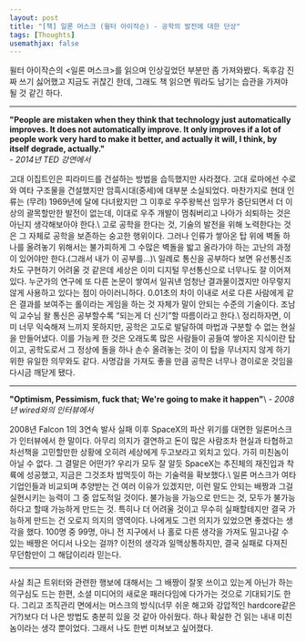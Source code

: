 ```yaml
---
layout: post
title: "[책] 일론 머스크 (윌터 아이작슨) - 공학의 발전에 대한 단상"
tags: [Thoughts]
usemathjax: false
---
```


윌터 아이작슨의 \<일론 머스크\>를 읽으며 인상깊었던 부분만 좀 가져와봤다. 독후감 진짜 쓰기 싫어했고 지금도 귀찮긴 한데, 그래도 책 읽으면 뭐라도 남기는 습관을 가져야 될 것 같긴 하다.

---

**"People are mistaken when they think that technology just automatically improves. It does not automatically improve. It only improves if a lot of people work very hard to make it better, and actually it will, I think, by itself degrade, actually."**   
*- 2014년 TED 강연에서*

고대 이집트인은 피라미드를 건설하는 방법을 습득했지만 사라졌다. 고대 로마에선 수로와 여타 구조물을 건설했지만 암흑시대(중세)에 대부분 소실되었다. 마찬가지로 현대 인류는 (무려) 1969년에 달에 다녀왔지만 그 이후로 우주왕복선 임무가 중단되면서 더 이상의 괄목할만한 발전이 없는데, 이대로 우주 개발이 멈춰버리고 나아가 쇠퇴하는 것은 아닌지 생각해보아야 한다.\\
고로 공학을 한다는 것, 기술의 발전을 위해 노력한다는 것은 그 자체로 공학을 보존하는 숭고한 행위이다. 그러나 인류가 쌓아온 탑 위에 벽돌 하나를 올려놓기 위해서는 불가피하게 그 수많은 벽돌을 밟고 올라가야 하는 고난의 과정이 있어야만 한다.(그래서 내가 이 공부를...)\\
일례로 통신을 공부하다 보면 유선통신조차도 구현하기 어려울 것 같은데 세상은 이미 디지털 무선통신으로 너무나도 잘 이어져 있다. 누군가의 연구에 또 다른 논문이 쌓여서 일궈낸 엄청난 결과물이겠지만 아무렇지 않게 사용하고 있다는 점이 아이러니하다. 0.01초의 차이 이내로 서로 다른 사람에게 같은 결과를 보여주는 롤이라는 게임을 하는 것 자체가 말이 안되는 수준의 기술이다. 조남익 교수님 왈 통신은 공부할수록 “되는게 더 신기”할 따름이라고 한다.\\
정리하자면, 이미 너무 익숙해져 느끼지 못하지만, 공학은 고도로 발달하여 마법과 구분할 수 없는 현실을 만들어냈다. 이를 가능케 한 것은 오래도록 많은 사람들이 공들여 쌓아온 지식이란 탑이고, 공학도로서 그 정상에 돌을 하나 손수 올려놓는 것이 이 탑을 무너지지 않게 하기 위한 유일한 의무와도 같다. 사명감을 가져도 좋을 만큼 공학은 너무나 경이로운 것임을 다시금 깨닫게 됐다.

---

**"Optimism, Pessimism, fuck that; We're going to make it happen"**\\
*- 2008년 wired와의 인터뷰에서*

2008년 Falcon 1의 3연속 발사 실패 이후 SpaceX의 파산 위기를 대면한 일론머스크가 인터뷰에서 한 말이다. 아무리 의지가 결연하고 돈이 많은 사람조차 현실과 타협하고 차선책을 고민할만한 상황에 오히려 세상에게 두고보라고 외치고 있다. 가히 미친놈이 아닐 수 없다. 그 결말은 어떤가? 우리가 모두 잘 알듯 SpaceX는 추진체의 재진입과 착륙에 성공했고, 지금은 그것조차 밥먹듯이 하는 기술력을 확보했다.\\
일론 머스크가 여타 기업인들과 비교되며 추양받는 건 여러 이유가 있겠지만, 이런 말도 안되는 배짱과 그걸 실현시키는 능력이 그 중 압도적일 것이다. 불가능을 가능으로 만드는 것, 모두가 불가능하다고 할때 가능하게 만드는 것. 특히나 더 어려울 것이고 무수히 실패할테지만 결국 가능하게 만드는 건 오로지 의지의 영역이다. 나에게도 그런 의지가 있었으면 좋겠다는 생각을 했다. 100명 중 99명, 아니 전 지구에서 나 홀로 다른 생각을 가져도 밀고나갈 수 있는 배짱은 어디서 나오는 걸까? 이전의 생각과 일맥상통하지만, 결국 실패로 다져진 무던함만이 그 해답이리라 믿는다. 

---

사실 최근 트위터와 관련한 행보에 대해서는 그 배짱이 잘못 쓰이고 있는게 아닌가 하는 의구심도 드는 한편, 소셜 미디어의 새로운 패러다임에 다가가는 것으로 기대되기도 한다. 그리고 조직관리 면에서는 머스크의 방식(너무 쉬운 해고와 강압적인 hardcore같은 거?)보다 더 나은 방법도 충분히 있을 것 같아 아쉬웠다. 하나 확실한 건 읽는 내내 미친놈이라는 생각 뿐이었다. 그래서 나도 한번 미쳐보고 싶어졌다.